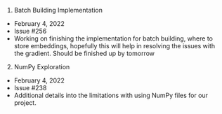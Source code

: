 1. Batch Building Implementation
- February 4, 2022
- Issue #256
- Working on finishing the implementation for batch building, where to store embeddings, hopefully this will help in resolving the issues with the gradient. Should be finished up by tomorrow

2. NumPy Exploration
- February 4, 2022
- Issue #238
- Additional details into the limitations with using NumPy files for our project.